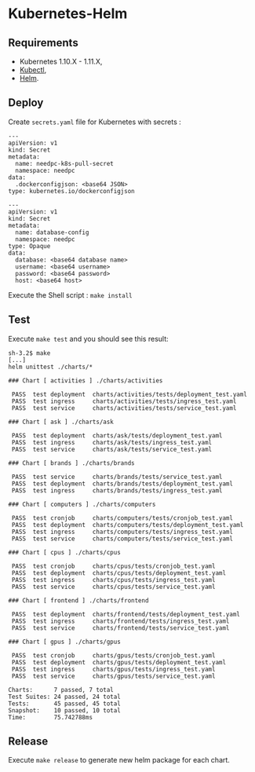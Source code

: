 # Kubernetes-Helm

## Requirements

* Kubernetes 1.10.X - 1.11.X,
* [Kubectl](https://github.com/kubernetes/kubectl),
* [Helm](https://github.com/helm/helm).


## Deploy

Create `secrets.yaml` file for Kubernetes with secrets :
```
---
apiVersion: v1
kind: Secret
metadata:
  name: needpc-k8s-pull-secret
  namespace: needpc
data:
  .dockerconfigjson: <base64 JSON>
type: kubernetes.io/dockerconfigjson

---
apiVersion: v1
kind: Secret
metadata:
  name: database-config
  namespace: needpc
type: Opaque
data:
  database: <base64 database name>
  username: <base64 username>
  password: <base64 password>
  host: <base64 host>
```

Execute the Shell script : `make install`


## Test

Execute `make test` and you should see this result:

```shell
sh-3.2$ make
[...]
helm unittest ./charts/*

### Chart [ activities ] ./charts/activities

 PASS  test deployment  charts/activities/tests/deployment_test.yaml
 PASS  test ingress     charts/activities/tests/ingress_test.yaml
 PASS  test service     charts/activities/tests/service_test.yaml

### Chart [ ask ] ./charts/ask

 PASS  test deployment  charts/ask/tests/deployment_test.yaml
 PASS  test ingress     charts/ask/tests/ingress_test.yaml
 PASS  test service     charts/ask/tests/service_test.yaml

### Chart [ brands ] ./charts/brands

 PASS  test service     charts/brands/tests/service_test.yaml
 PASS  test deployment  charts/brands/tests/deployment_test.yaml
 PASS  test ingress     charts/brands/tests/ingress_test.yaml

### Chart [ computers ] ./charts/computers

 PASS  test cronjob     charts/computers/tests/cronjob_test.yaml
 PASS  test deployment  charts/computers/tests/deployment_test.yaml
 PASS  test ingress     charts/computers/tests/ingress_test.yaml
 PASS  test service     charts/computers/tests/service_test.yaml

### Chart [ cpus ] ./charts/cpus

 PASS  test cronjob     charts/cpus/tests/cronjob_test.yaml
 PASS  test deployment  charts/cpus/tests/deployment_test.yaml
 PASS  test ingress     charts/cpus/tests/ingress_test.yaml
 PASS  test service     charts/cpus/tests/service_test.yaml

### Chart [ frontend ] ./charts/frontend

 PASS  test deployment  charts/frontend/tests/deployment_test.yaml
 PASS  test ingress     charts/frontend/tests/ingress_test.yaml
 PASS  test service     charts/frontend/tests/service_test.yaml

### Chart [ gpus ] ./charts/gpus

 PASS  test cronjob     charts/gpus/tests/cronjob_test.yaml
 PASS  test deployment  charts/gpus/tests/deployment_test.yaml
 PASS  test ingress     charts/gpus/tests/ingress_test.yaml
 PASS  test service     charts/gpus/tests/service_test.yaml

Charts:      7 passed, 7 total
Test Suites: 24 passed, 24 total
Tests:       45 passed, 45 total
Snapshot:    10 passed, 10 total
Time:        75.742788ms
```


## Release

Execute `make release` to generate new helm package for each chart.